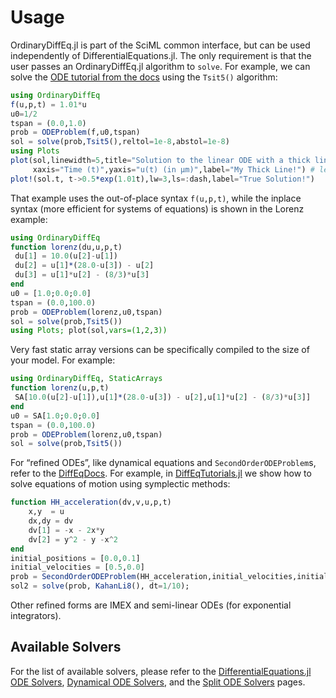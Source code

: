 # Usage

OrdinaryDiffEq.jl is part of the SciML common interface, but can be used independently of DifferentialEquations.jl. The only requirement is that the user passes an OrdinaryDiffEq.jl algorithm to `solve`. For example, we can solve the [ODE tutorial from the docs](https://diffeq.sciml.ai/dev/tutorials/ode_example/) using the `Tsit5()` algorithm:

```julia
using OrdinaryDiffEq
f(u,p,t) = 1.01*u
u0=1/2
tspan = (0.0,1.0)
prob = ODEProblem(f,u0,tspan)
sol = solve(prob,Tsit5(),reltol=1e-8,abstol=1e-8)
using Plots
plot(sol,linewidth=5,title="Solution to the linear ODE with a thick line",
     xaxis="Time (t)",yaxis="u(t) (in μm)",label="My Thick Line!") # legend=false
plot!(sol.t, t->0.5*exp(1.01t),lw=3,ls=:dash,label="True Solution!")
```

That example uses the out-of-place syntax `f(u,p,t)`, while the inplace syntax (more efficient for systems of equations) is shown in the Lorenz example:

```julia
using OrdinaryDiffEq
function lorenz(du,u,p,t)
 du[1] = 10.0(u[2]-u[1])
 du[2] = u[1]*(28.0-u[3]) - u[2]
 du[3] = u[1]*u[2] - (8/3)*u[3]
end
u0 = [1.0;0.0;0.0]
tspan = (0.0,100.0)
prob = ODEProblem(lorenz,u0,tspan)
sol = solve(prob,Tsit5())
using Plots; plot(sol,vars=(1,2,3))
```

Very fast static array versions can be specifically compiled to the size of your model. For example:

```julia
using OrdinaryDiffEq, StaticArrays
function lorenz(u,p,t)
 SA[10.0(u[2]-u[1]),u[1]*(28.0-u[3]) - u[2],u[1]*u[2] - (8/3)*u[3]]
end
u0 = SA[1.0;0.0;0.0]
tspan = (0.0,100.0)
prob = ODEProblem(lorenz,u0,tspan)
sol = solve(prob,Tsit5())
```

For “refined ODEs”, like dynamical equations and `SecondOrderODEProblem`s, refer to the [DiffEqDocs](https://diffeq.sciml.ai/dev/types/ode_types/). For example, in [DiffEqTutorials.jl](https://github.com/SciML/DiffEqTutorials.jl) we show how to solve equations of motion using symplectic methods:

```julia
function HH_acceleration(dv,v,u,p,t)
    x,y  = u
    dx,dy = dv
    dv[1] = -x - 2x*y
    dv[2] = y^2 - y -x^2
end
initial_positions = [0.0,0.1]
initial_velocities = [0.5,0.0]
prob = SecondOrderODEProblem(HH_acceleration,initial_velocities,initial_positions,tspan)
sol2 = solve(prob, KahanLi8(), dt=1/10);
```

Other refined forms are IMEX and semi-linear ODEs (for exponential integrators).

## Available Solvers

For the list of available solvers, please refer to the [DifferentialEquations.jl ODE Solvers](https://diffeq.sciml.ai/dev/solvers/ode_solve/), [Dynamical ODE Solvers](http://diffeq.sciml.ai/dev/solvers/dynamical_solve/), and the [Split ODE Solvers](http://diffeq.sciml.ai/dev/solvers/split_ode_solve/) pages.
